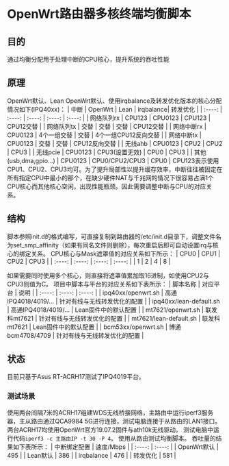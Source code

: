 # OpenWrt路由器多核终端均衡脚本
## 目的
通过均衡分配用于处理中断的CPU核心，提升系统的吞吐性能
## 原理
OpenWrt默认、Lean OpenWrt默认、使用irqbalance及转发优化版本的核心分配情况如下(IPQ40xx)：
| 中断 | OpenWrt | Lean | irqbalance| 转发优化 | 
| :----: | :----: | :----: | :----: | :----: |
| 网络队列rx | CPU123 | CPU0123 | CPU123 | CPU12交替 |
| 网络队列tx | 交替 | 交替 | 交替 | CPU12交替 |
| 网络中断rx | CPU0123 | 4个一组交替 | 交替 | 4个一组CPU12反向交替 |
| 网络中断tx | CPU0123 | 交替 | 交替 | CPU12反向交替 |
| 无线ahb | CPU0123 | CPU2 | CPU2 | CPU3 |
| 无线pcie | CPU0123 | CPU3(设置无效) | CPU0 | CPU3 |
| 其他(usb,dma,gpio...) | CPU0123 | CPU0/CPU2/CPU3 | CPU0 |
CPU123表示使用CPU1、CPU2、CPU3均可。为了提升局部性以提升缓存效率，中断往往被固定在所有指定CPU中最小的那个，在缺少硬件NAT与千兆网的情况下很容易占满1个CPU核心而其他核心空闲，出现性能瓶颈。因此需要调整中断与CPU的对应关系。
## 结构
脚本参照init.d的格式编写，可直接复制到路由器的/etc/init.d目录下，调整文件名为set_smp_affinity（如果有同名文件则删除），每次重启后即可自动设置irq与核心的绑定关系。
CPU核心与Mask遮罩值的对应关系如下所示：
| CPU0 | CPU1 | CPU2 | CPU3 |
| :----: | :----: | :----: | :----: |
| 1 | 2 | 4 | 8 |

如果需要同时使用多个核心，则直接将遮罩值累加取16进制，如使用CPU2与CPU3则值为C。
项目中脚本与平台的对应关系如下表所示：
| 脚本名称 | 对应平台 | 说明 |
| :----: | :----: | :----: |
| ipq40xx/openwrt.sh | 高通IPQ4018/4019/... | 针对有线与无线转发优化的配置 |
| ipq40xx/lean-default.sh | 高通IPQ4018/4019/... | Lean固件中的默认配置 |
| mt7621/openwrt.sh | 联发科mt7621 | 针对有线与无线转发优化的配置 |
| mt7621/lean-default.sh | 联发科mt7621 | Lean固件中的默认配置 |
| bcm53xx/openwrt.sh | 博通bcm4708/4709 | 针对有线与无线转发优化的配置 |
## 状态
目前只基于Asus RT-ACRH17测试了IPQ4019平台。
### 测试场景
使用两台间隔7米的ACRH17组建WDS无线桥接网络，主路由中运行iperf3服务器，主从路由通过QCA9984 5G进行连接，测试电脑连接于从路由的LAN1接口。
两台ACRH17均使用OpenWrt官方19.07.2固件与ath10k无线驱动。
测试电脑中运行代码`iperf3 -c 主路由IP -t 30 -P 4`。
使用从路由测试均衡脚本。
吞吐量的结果如下表所示：
| 中断绑定配置 | 速度/Mbps |
| :----: | :----: |
| OpenWrt默认 | 495 |
| Lean默认 | 386 |
| irqbalance | 476 |
| 转发优化 | 581 |
